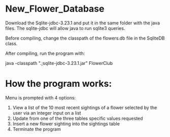 # New_Flower_Database



Download the Sqlite-jdbc-3.23.1 and put it in the same folder with the java files.
The sqlite-jdbc will allow java to run sqlite3 queries.

Before compiling, change the classpath of the flowers.db file in the SqliteDB class.

After compiling, run the program with:

java -classpath ".;sqlite-jdbc-3.23.1.jar" FlowerClub

# How the program works:

Menu is prompted with 4 options:
1) View a list of the 10 most recent sightings of a flower selected by the user via an integer input on a list
2) Update from one of the three tables specific values requested
3) Insert a new flower sighting into the sightings table
4) Terminate the program
